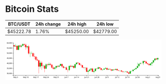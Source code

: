 # Bitcoin Stats

BTC/USDT|24h change|24h high|24h low|
|---|---|---|---|
|$45222.78|1.76%|$45250.00|$42779.00|

<img src="./chart.svg">
